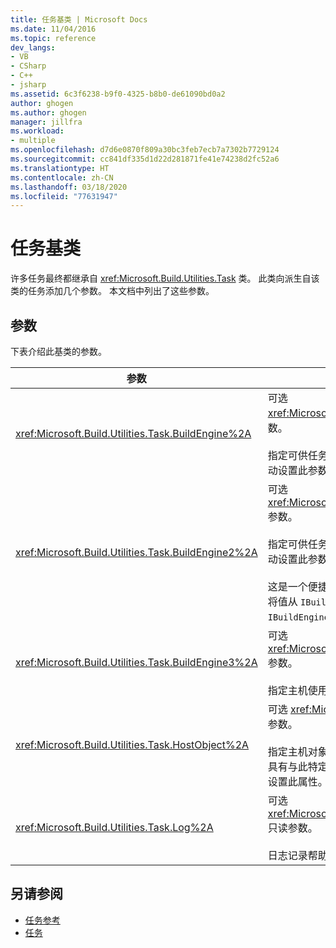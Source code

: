 ```yaml
---
title: 任务基类 | Microsoft Docs
ms.date: 11/04/2016
ms.topic: reference
dev_langs:
- VB
- CSharp
- C++
- jsharp
ms.assetid: 6c3f6238-b9f0-4325-b8b0-de61090bd0a2
author: ghogen
ms.author: ghogen
manager: jillfra
ms.workload:
- multiple
ms.openlocfilehash: d7d6e0870f809a30bc3feb7ecb7a7302b7729124
ms.sourcegitcommit: cc841df335d1d22d281871fe41e74238d2fc52a6
ms.translationtype: HT
ms.contentlocale: zh-CN
ms.lasthandoff: 03/18/2020
ms.locfileid: "77631947"
---
```

# <a name="task-base-class"></a>任务基类

许多任务最终都继承自 <xref:Microsoft.Build.Utilities.Task> 类。 此类向派生自该类的任务添加几个参数。 本文档中列出了这些参数。

## <a name="parameters"></a>参数

 下表介绍此基类的参数。

|参数|说明|
|---------------|-----------------|
|<xref:Microsoft.Build.Utilities.Task.BuildEngine%2A>|可选 <xref:Microsoft.Build.Framework.IBuildEngine> 参数。<br /><br /> 指定可供任务使用的生成引擎接口。 生成引擎会自动设置此参数，以允许任务回调到其中。|
|<xref:Microsoft.Build.Utilities.Task.BuildEngine2%2A>|可选 <xref:Microsoft.Build.Framework.IBuildEngine2> 参数。<br /><br /> 指定可供任务使用的生成引擎接口。 生成引擎会自动设置此参数，以允许任务回调到其中。<br /><br /> 这是一个便捷属性，使从此类继承的任务作者不必将值从 `IBuildEngine` 强制转换为 `IBuildEngine2`。|
|<xref:Microsoft.Build.Utilities.Task.BuildEngine3%2A>|可选 <xref:Microsoft.Build.Framework.IBuildEngine3> 参数。<br /><br /> 指定主机使用的生成引擎接口。|
|<xref:Microsoft.Build.Utilities.Task.HostObject%2A>|可选 <xref:Microsoft.Build.Framework.ITaskHost> 参数。<br /><br /> 指定主机对象实例（可以为 null）。 如果主机 IDE 具有与此特定任务关联的主机对象，则生成引擎会设置此属性。|
|<xref:Microsoft.Build.Utilities.Task.Log%2A>|可选 <xref:Microsoft.Build.Utilities.TaskLoggingHelper> 只读参数。<br /><br /> 日志记录帮助程序对象。|

## <a name="see-also"></a>另请参阅

- [任务参考](../msbuild/msbuild-task-reference.md)
- [任务](../msbuild/msbuild-tasks.md)
